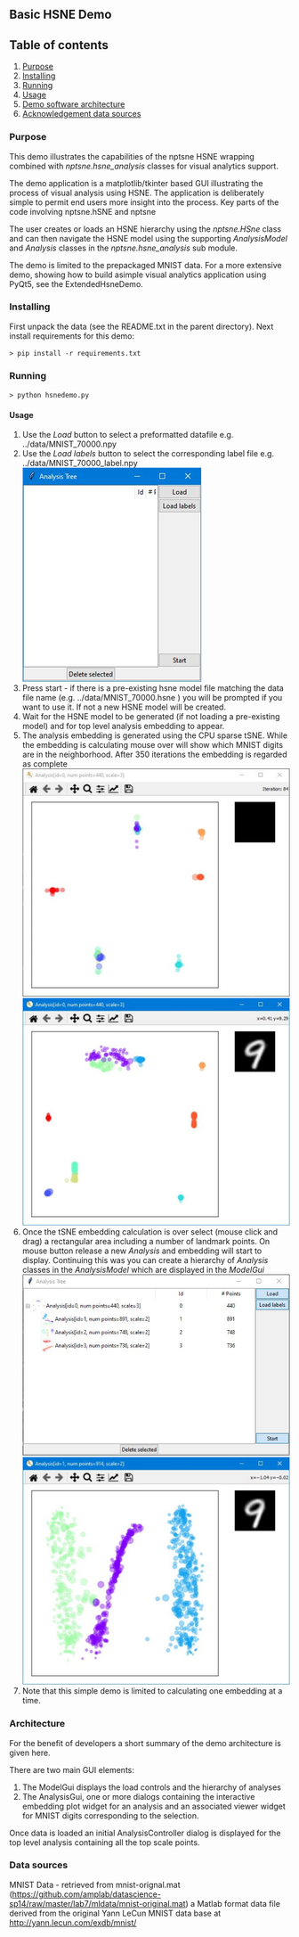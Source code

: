 ## Basic HSNE Demo

## Table of contents
1. [Purpose](#purpose)
2. [Installing](#installing)
3. [Running](#running)
4. [Usage](#usage)
5. [Demo software architecture](#architecture)
6. [Acknowledgement data sources](#data-sources)
### Purpose 

This demo illustrates the capabilities of the nptsne HSNE wrapping combined with *nptsne.hsne_analysis* classes for visual analytics support. 

The demo application is a matplotlib/tkinter based GUI illustrating the process of visual analysis using HSNE. The application is deliberately simple to permit end users more insight into the process. Key parts of the code involving nptsne.hSNE and nptsne

The user creates or loads an HSNE hierarchy using the *nptsne.HSne* class and can then navigate the HSNE model using the supporting *AnalysisModel* and *Analysis* classes in the *nptsne.hsne_analysis* sub module.

The demo is limited to the prepackaged MNIST data. For a more extensive demo, showing how to build asimple visual analytics application using PyQt5, see the ExtendedHsneDemo. 

### Installing

First unpack the data (see the README.txt in the parent directory).
Next install requirements for this demo:

```shell
> pip install -r requirements.txt
```
### Running

```shell
> python hsnedemo.py
```
#### Usage

1. Use the *Load* button to select a preformatted datafile e.g. ../data/MNIST_70000.npy
2. Use the *Load labels* button to select the corresponding label file e.g. ../data/MNIST_70000_label.npy
 ![Select demo](images/Startup.JPG "The ModelGui dialog showing load buttons")
3. Press start - if there is a pre-existing hsne model file matching the data file name (e.g. ../data/MNIST_70000.hsne ) you will be prompted if you want to use it. If not a new HSNE model will be created.
4. Wait for the HSNE model to be generated (if not loading a pre-existing model) and for top level analysis embedding to appear.
5. The analysis embedding is generated using the CPU sparse tSNE. While the embedding is calculating mouse over will show which MNIST digits are in the neighborhood. After 350 iterations the embedding is regarded as complete
 ![Select demo](images/TopLevelIterating.JPG "tSNE generating top level analysis embedding")
 ![Select demo](images/TopLevelMouseOver.JPG "Mouse over on embedding reveals MNIST digits")
6. Once the tSNE embedding calculation is over select (mouse click and drag) a rectangular area including a number of landmark points. On mouse button release a new *Analysis* and embedding will start to display. Continuing this was you can create a hierarchy of *Analysis* classes in the *AnalysisModel* which are displayed in the *ModelGui*
 ![Select demo](images/AnalysisHierarchy.JPG "The ModelGui shows the analysis hierarchy")
  ![Select demo](images/Scale2.JPG "Mouse over on embedding reveals MNIST digits")
7. Note that this simple demo is limited to calculating one embedding at a time.

### Architecture

For the benefit of developers a short summary of the demo architecture is given here.

There are two main GUI elements:

1. The ModelGui displays the load controls and the hierarchy of analyses  
2. The AnalysisGui, one or more dialogs containing the interactive embedding plot widget for an analysis and an associated viewer widget for MNIST digits corresponding to the selection.  

Once data is loaded an initial AnalysisController dialog is displayed for the top level analysis containing all the top scale points.

### Data sources

MNIST Data - retrieved from mnist-orignal.mat (https://github.com/amplab/datascience-sp14/raw/master/lab7/mldata/mnist-original.mat) a Matlab format data file derived from the original Yann LeCun MNIST data base at http://yann.lecun.com/exdb/mnist/